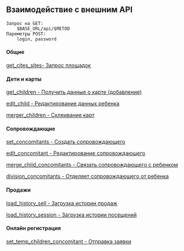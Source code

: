 ## Взаимодействие с внешним API

    Запрос на GET: 
        $BASE_URL/api/$METOD
    Пареметры POST:
        login, password

#### Общие

[get_cites_sites- Запрос площадок](009.md)

#### Дети и карты

[get_children - Получить данные о карте (добавление)](001.md)

[edit_child - Редактирование данных ребенка](006.md)

[merger_children - Склеивание карт](002.md)

#### Сопровождающие

[set_concomitants - Создать сопровождающего](003.md)

[edit_concomitant - Редактирование сопровождающего](007.md)

[merge_child_concomitants - Связать сопровождающего с ребенком](004.md)

[division_concomitants - Отделяет сопровождающего от ребенка](005.md)

#### Продажи

[load_history_sell - Загрузка истории продаж](008.md)

[load_history_session - Загрузка истории посещений](008.md)

#### Онлайн регистрация

[set_temp_children_concomitant - Отправка заявки](010.md)

